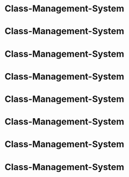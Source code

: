 # Class-Management-System
# Class-Management-System
# Class-Management-System
# Class-Management-System
# Class-Management-System
# Class-Management-System
# Class-Management-System
# Class-Management-System

